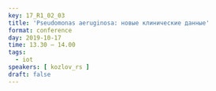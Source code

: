 ```yaml
---
key: 17_R1_02_03
title: 'Pseudomonas aeruginosa: новые клинические данные'
format: conference
day: 2019-10-17
time: 13.30 – 14.00
tags:
  - iot
speakers: [ kozlov_rs ]
draft: false
---
```


